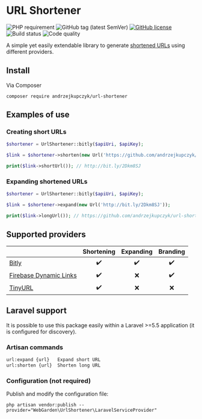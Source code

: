 # URL Shortener

![PHP requirement](https://img.shields.io/packagist/php-v/andrzejkupczyk/url-shortener?logo=php&style=for-the-badge)
![GitHub tag (latest SemVer)](https://img.shields.io/github/v/tag/andrzejkupczyk/url-shortener?sort=semver&style=for-the-badge)
[![GitHub license](https://img.shields.io/github/license/andrzejkupczyk/url-shortener?style=for-the-badge)](https://github.com/andrzejkupczyk/url-shortener/blob/main/LICENSE "License")
![Build status](https://img.shields.io/travis/andrzejkupczyk/url-shortener/master?logo=travis&style=for-the-badge)
![Code quality](https://img.shields.io/scrutinizer/quality/g/andrzejkupczyk/url-shortener?logo=scrutinizer&style=for-the-badge)

A simple yet easily extendable library to generate [shortened URLs](https://en.wikipedia.org/wiki/URL_shortening) using different providers.

## Install

Via Composer
```
composer require andrzejkupczyk/url-shortener
```

## Examples of use

### Creating short URLs

```php
$shortener = UrlShortener::bitly($apiUri, $apiKey);

$link = $shortener->shorten(new Url('https://github.com/andrzejkupczyk/url-shortener'));

print($link->shortUrl()); // http://bit.ly/2Dkm8SJ
```

### Expanding shortened URLs

```php
$shortener = UrlShortener::bitly($apiUri, $apiKey);

$link = $shortener->expand(new Url('http://bit.ly/2Dkm8SJ'));

print($link->longUrl()); // https://github.com/andrzejkupczyk/url-shortener
```

## Supported providers

| | Shortening | Expanding | Branding |
| --- | :---: | :---: | :---: |
| [Bitly](https://bit.ly/) | ✔️ | ✔️ | ✔️ |
| [Firebase Dynamic Links](https://firebase.google.com/docs/dynamic-links/)  | ✔️ | ❌ | ✔️ |
| [TinyURL](https://tinyurl.com/) | ✔️ | ❌ | ❌ |

## Laravel support
It is possible to use this package easily within a Laravel >=5.5 application (it is configured for discovery).

### Artisan commands

```bash
url:expand {url}   Expand short URL
url:shorten {url}  Shorten long URL
```

### Configuration (not required)  

Publish and modify the configuration file:
```
php artisan vendor:publish --provider="WebGarden\UrlShortener\LaravelServiceProvider"
```

